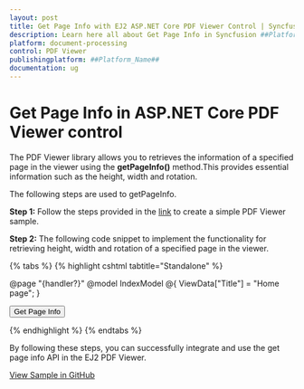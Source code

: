 ```yaml
---
layout: post
title: Get Page Info with EJ2 ASP.NET Core PDF Viewer Control | Syncfusion
description: Learn here all about Get Page Info in Syncfusion ##Platform_Name## Pdfviewer component of Syncfusion Essential JS 2 and more.
platform: document-processing
control: PDF Viewer
publishingplatform: ##Platform_Name##
documentation: ug
---
```


# Get Page Info in ASP.NET Core PDF Viewer control

The PDF Viewer library allows you to retrieves the information of a specified page in the viewer using the **getPageInfo()** method.This provides essential information such as the height, width and rotation.

The following steps are used to getPageInfo.

**Step 1:** Follow the steps provided in the [link](https://ej2.syncfusion.com/aspnetcore/documentation/pdfviewer/getting-started/) to create a simple PDF Viewer sample.

**Step 2:** The following code snippet to implement the functionality for retrieving height, width and rotation of a specified page in the viewer.

{% tabs %}
{% highlight cshtml tabtitle="Standalone" %}

@page "{handler?}"
@model IndexModel
@{
    ViewData["Title"] = "Home page";
}

<div class="text-center">
    <button id="getPageInfo">Get Page Info</button>
    <ejs-pdfviewer id="pdfviewer" style="height:600px" resourceUrl="https://cdn.syncfusion.com/ej2/27.2.2/dist/ej2-pdfviewer-lib" documentPath="https://cdn.syncfusion.com/content/pdf/pdf-succinctly.pdf">
    </ejs-pdfviewer>
</div>

<script type="text/javascript">
document.addEventListener('DOMContentLoaded', function () {
    var pdfViewer = document.getElementById('pdfviewer').ej2_instances[0];

    // Add event listener for retrieving page information
    document.getElementById('getPageInfo').addEventListener('click', function () {
        retrievePageInfo();
    });

    function retrievePageInfo() {
        if (pdfViewer) {
             // Set the page index for which info is required
            const pageIndex = 0;

            // To Retrieve and log the page information
            console.log(pdfViewer.getPageInfo(pageIndex));

            // To Log the specific page information details to the console
            var pageInfo = pdfViewer.getPageInfo(pageIndex);

            if (pageInfo) {
                console.log(`Page Info for Page Index ${pageIndex}:`);
                console.log(`Height: ${pageInfo.height}`);
                console.log(`Width: ${pageInfo.width}`);
                console.log(`Rotation: ${pageInfo.rotation}`);
            }
        }
    }
});
</script>

{% endhighlight %}
{% endtabs %}

By following these steps, you can successfully integrate and use the get page info API in the EJ2 PDF Viewer.

[View Sample in GitHub](https://github.com/SyncfusionExamples/asp-core-pdf-viewer-examples/tree/master/How%20to)